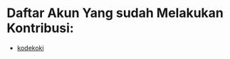 # Daftar Akun Yang sudah Melakukan Kontribusi:
<!-- Tambahkan akun github mu pada list dibawah -->
<!-- Format: [username](https://github.com/username), silahkan ganti kata username menjadi username github kamu-->

- [kodekoki](https://github.com/kodekoki)